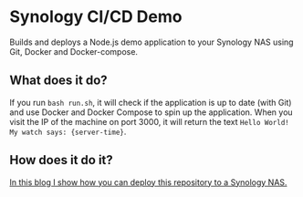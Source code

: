 # Synology CI/CD Demo
Builds and deploys a Node.js demo application to your Synology NAS using Git, Docker and Docker-compose.

## What does it do?
If you run `bash run.sh`, it will check if the application is up to date (with Git) and use 
Docker and Docker Compose to spin up the application. When you visit the IP of the machine on 
port 3000, it will return the text `Hello World! My watch says: {server-time}`.

## How does it do it?
<a href="https://keestalkstech.com/2019/11/docker-on-synology-from-git-to-running-container-the-easy-way/">In this blog I show how you can deploy this repository to a Synology NAS.</a>
